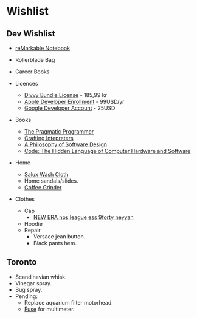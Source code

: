 # Wishlist

## Dev Wishlist

- [reMarkable Notebook](https://remarkable.com/)
- Rollerblade Bag
- Career Books
- Licences

  - [Divvy Bundle License](https://mizage.onfastspring.com/) - 185,99 kr
  - [Apple Developer Enrollment](https://developer.apple.com/) - 99USD/yr
  - [Google Developer Account](https://support.google.com/googleplay/android-developer/answer/6112435?hl=en#zippy=) - 25USD

- Books

  - [The Pragmatic Programmer](https://www.amazon.se/-/en/Andrew-Hunt/dp/0135957052/ref=sr_1_1?crid=3N1S4L50QGQ8H&dib=eyJ2IjoiMSJ9.84Xun4zePRzxcYJXHbNXB5t4YTn2ou_C653oebI9R7R7iMAJR81K0U5woXQ44QmpSUIhlkWyBRKkz492ubW74uGxAU-LkTBVE_XyKH39vwBTz958wnghuACIJQ16T4nzNggI3MrxPbOtXNigYHWCGiNWRcqycJm7jNYh5nCeDTXCgFLRcl3xYO6ZRsZQMsp-2QejGrqb6PmF3t_yV_aw_5rFaeIEHmHG3eX6qXyhHp7WepNJC-Zsb0IV-t3kxtEmsXb9ohzVkCYbBr6ui6WtQgM_PAYtAXD-CfwuvzF8ntY.fAbW9FMQGtrYzwF8FXTT0ppuaKHEZjAJJMDZtz7ngdw&dib_tag=se&keywords=the+pragmatic+programmer&qid=1726170101&sprefix=the+pra%2Caps%2C129&sr=8-1)
  - [Crafting Intepreters](https://www.amazon.se/Robert-Nystrom/dp/0990582930/ref=pd_rhf_gw_s_pd_crcd_d_sccl_1_6/262-2653583-9947525?pd_rd_w=Xkgak&content-id=amzn1.sym.b345255f-387f-4d07-9588-62f4604b383c&pf_rd_p=b345255f-387f-4d07-9588-62f4604b383c&pf_rd_r=KC3Q1S3HM95F90ER59CJ&pd_rd_wg=k842F&pd_rd_r=cc25d91a-9127-48c5-a30d-f7fbe8dd8f6c&pd_rd_i=0990582930&psc=1)
  - [A Philosophy of Software Design](https://www.amazon.se/-/en/John-Ousterhout/dp/173210221X/ref=sr_1_6?crid=1F1QZOZO6455P&dib=eyJ2IjoiMSJ9.aoVb0oVD98uG2cXDjkO9jjuhCmgK06QXAXWVJPPSBnq_mKLRczkxiOFKHBULD70ceUHKrVAdmOsmDHofUmtZIwAgHmpZ1fS9DfJJWC6f9tD8VF6fGwHX0G14DbBQCinXygV7jb3FwbjcelGG44TofbursfYoMaj0PSk5CTw4-Zffj-kznqxb3f11Uce1FI6F5BB8DBecJV5-HLDhSS97se99DF_n4pIbvtKXsbnY6td4255WYoEs3I_Hh4ourT6I_dSuia77PhMMR0rrq5K8yEEie28ypND74iTkgkszg68.AxZW5CTTRzoJjfnF0MwivzKrTv_l1Ew14DaBytd_6wA&dib_tag=se&keywords=software+books&qid=1725348747&sprefix=software+books%2Caps%2C166&sr=8-6)
  - [Code: The Hidden Language of Computer Hardware and Software](https://www.amazon.se/-/en/Charles-Petzold/dp/0137909101/ref=sr_1_1?crid=2FK94MKXJ5DRB&dib=eyJ2IjoiMSJ9.sYNsr1sWoW2jq2-xmLSy7YCVjTlKqy0vmo1Ze6HzCN6FcN_jKZ7qOPI98CnolCtDGJgOX4HGH03FWADKkE94QS5VBJ6InkWLYr_3QCZ_FZWE0picKQYJs9Lo_aVxhV762EJbFLrDD1MCc9UXYH7WXw.TD_QJLY_NvtZPFRRfeO7NDeLJNO5WSt5ZhjNLrLgk-0&dib_tag=se&keywords=code+the+hidden+language+of+computer+hardware+and+software&qid=1725442673&sprefix=code+hi%2Caps%2C81&sr=8-1)

- Home
  - [Salux Wash Cloth](https://www.amazon.se/-/en/Salux-Nylon-Japanese-Beauty-Clothes/dp/B000CSDDDG?th=1)
  - Home sandals/slides.
  - [Coffee Grinder](https://1zpresso.coffee/)
- Clothes
  - Cap
    - [NEW ERA nos league ess 9forty neyyan](https://www.stadium.se/herr/herrklader/kepsar/397442101101/new-era.nos-league-ess-9forty-neyyan.brswhi)
  - Hoodie
  - Repair
    - Versace jean button.
    - Black pants hem.

## Toronto

- Scandinavian whisk.
- Vinegar spray.
- Bug spray.
- Pending:
  - Replace aquarium filter motorhead.
  - [Fuse](https://www.google.com/search?q=20a%2F250vp+fuse&oq=20a%2F250&gs_lcrp=EgZjaHJvbWUqBwgBEAAYgAQyBggAEEUYOTIHCAEQABiABDIGCAIQABgeMgYIAxAAGB4yBggEEAAYHjIGCAUQABgeMgYIBhAAGB4yBggHEEUYOtIBCDQ3MThqMGo3qAIAsAIA&sourceid=chrome&ie=UTF-8) for multimeter.
